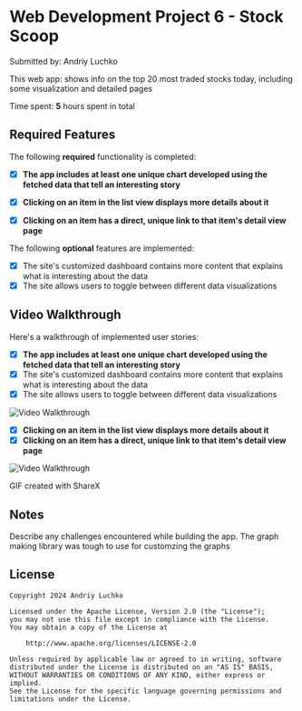 # Web Development Project 6 - Stock Scoop

Submitted by: Andriy Luchko

This web app: shows info on the top 20 most traded stocks today, including some visualization and detailed pages

Time spent: **5** hours spent in total

## Required Features

The following **required** functionality is completed:

- [X] **The app includes at least one unique chart developed using the fetched data that tell an interesting story**
- [X] **Clicking on an item in the list view displays more details about it**
- [X] **Clicking on an item has a direct, unique link to that item's detail view page**


The following **optional** features are implemented:

- [X] The site's customized dashboard contains more content that explains what is interesting about the data
- [X] The site allows users to toggle between different data visualizations

## Video Walkthrough

Here's a walkthrough of implemented user stories:
- [X] **The app includes at least one unique chart developed using the fetched data that tell an interesting story**
- [X] The site's customized dashboard contains more content that explains what is interesting about the data
- [X] The site allows users to toggle between different data visualizations
<img src='https://i.imgur.com/KFhE74J.gif' title='Video Walkthrough' width='' alt='Video Walkthrough' />

- [X] **Clicking on an item in the list view displays more details about it**
- [X] **Clicking on an item has a direct, unique link to that item's detail view page**
<img src='https://i.imgur.com/C1Aa8dL.gif' title='Video Walkthrough' width='' alt='Video Walkthrough' />

<!-- Replace this with whatever GIF tool you used! -->
GIF created with ShareX
<!-- Recommended tools:
[Kap](https://getkap.co/) for macOS
[ScreenToGif](https://www.screentogif.com/) for Windows
[peek](https://github.com/phw/peek) for Linux. -->

## Notes

Describe any challenges encountered while building the app.
The graph making library was tough to use for customzing the graphs

## License

    Copyright 2024 Andriy Luchko

    Licensed under the Apache License, Version 2.0 (the "License");
    you may not use this file except in compliance with the License.
    You may obtain a copy of the License at

        http://www.apache.org/licenses/LICENSE-2.0

    Unless required by applicable law or agreed to in writing, software
    distributed under the License is distributed on an "AS IS" BASIS,
    WITHOUT WARRANTIES OR CONDITIONS OF ANY KIND, either express or implied.
    See the License for the specific language governing permissions and
    limitations under the License.
